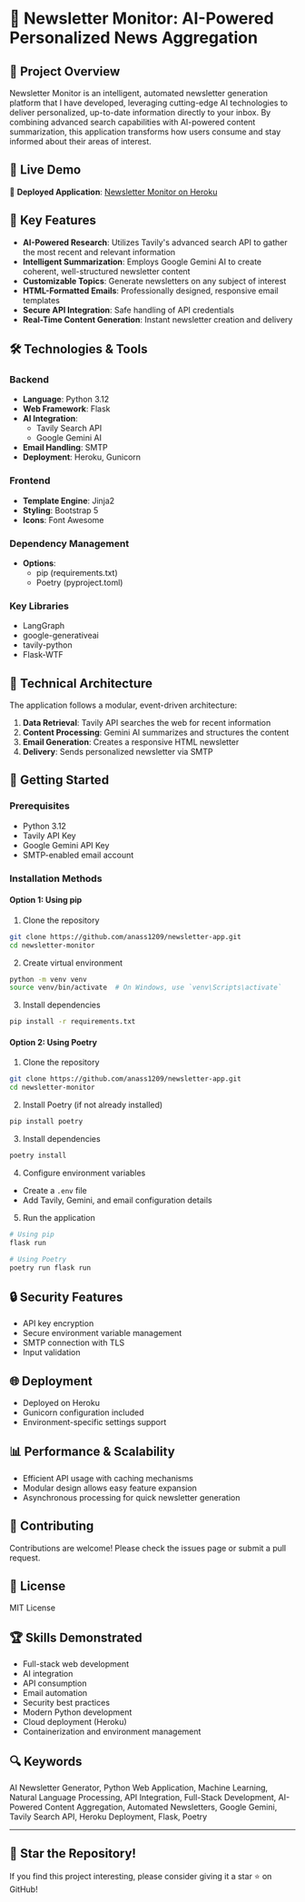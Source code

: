 # 🚀 Newsletter Monitor: AI-Powered Personalized News Aggregation

## 📝 Project Overview
Newsletter Monitor is an intelligent, automated newsletter generation platform that I have developed, leveraging cutting-edge AI technologies to deliver personalized, up-to-date information directly to your inbox. By combining advanced search capabilities with AI-powered content summarization, this application transforms how users consume and stay informed about their areas of interest.

## 🌟 Live Demo
🔗 **Deployed Application**: [Newsletter Monitor on Heroku](https://newsletter-app-2f16500b8d45.herokuapp.com/)

## 🌟 Key Features
- **AI-Powered Research**: Utilizes Tavily's advanced search API to gather the most recent and relevant information
- **Intelligent Summarization**: Employs Google Gemini AI to create coherent, well-structured newsletter content
- **Customizable Topics**: Generate newsletters on any subject of interest
- **HTML-Formatted Emails**: Professionally designed, responsive email templates
- **Secure API Integration**: Safe handling of API credentials
- **Real-Time Content Generation**: Instant newsletter creation and delivery

## 🛠 Technologies & Tools
### Backend
- **Language**: Python 3.12
- **Web Framework**: Flask
- **AI Integration**:
  - Tavily Search API
  - Google Gemini AI
- **Email Handling**: SMTP
- **Deployment**: Heroku, Gunicorn

### Frontend
- **Template Engine**: Jinja2
- **Styling**: Bootstrap 5
- **Icons**: Font Awesome

### Dependency Management
- **Options**:
  - pip (requirements.txt)
  - Poetry (pyproject.toml)

### Key Libraries
- LangGraph
- google-generativeai
- tavily-python
- Flask-WTF

## 🔧 Technical Architecture
The application follows a modular, event-driven architecture:
1. **Data Retrieval**: Tavily API searches the web for recent information
2. **Content Processing**: Gemini AI summarizes and structures the content
3. **Email Generation**: Creates a responsive HTML newsletter
4. **Delivery**: Sends personalized newsletter via SMTP

## 🚀 Getting Started

### Prerequisites
- Python 3.12
- Tavily API Key
- Google Gemini API Key
- SMTP-enabled email account

### Installation Methods

#### Option 1: Using pip
1. Clone the repository
```bash
git clone https://github.com/anass1209/newsletter-app.git
cd newsletter-monitor
```

2. Create virtual environment
```bash
python -m venv venv
source venv/bin/activate  # On Windows, use `venv\Scripts\activate`
```

3. Install dependencies
```bash
pip install -r requirements.txt
```

#### Option 2: Using Poetry
1. Clone the repository
```bash
git clone https://github.com/anass1209/newsletter-app.git
cd newsletter-monitor
```

2. Install Poetry (if not already installed)
```bash
pip install poetry
```

3. Install dependencies
```bash
poetry install
```

4. Configure environment variables
- Create a `.env` file
- Add Tavily, Gemini, and email configuration details

5. Run the application
```bash
# Using pip
flask run

# Using Poetry
poetry run flask run
```

## 🔒 Security Features
- API key encryption
- Secure environment variable management
- SMTP connection with TLS
- Input validation

## 🌐 Deployment
- Deployed on Heroku
- Gunicorn configuration included
- Environment-specific settings support

## 📊 Performance & Scalability
- Efficient API usage with caching mechanisms
- Modular design allows easy feature expansion
- Asynchronous processing for quick newsletter generation

## 🤝 Contributing
Contributions are welcome! Please check the issues page or submit a pull request.

## 📄 License
MIT License

## 🏆 Skills Demonstrated
- Full-stack web development
- AI integration
- API consumption
- Email automation
- Security best practices
- Modern Python development
- Cloud deployment (Heroku)
- Containerization and environment management

## 🔍 Keywords
AI Newsletter Generator, Python Web Application, Machine Learning, Natural Language Processing, API Integration, Full-Stack Development, AI-Powered Content Aggregation, Automated Newsletters, Google Gemini, Tavily Search API, Heroku Deployment, Flask, Poetry

---

## 🌟 Star the Repository!
If you find this project interesting, please consider giving it a star ⭐ on GitHub!
